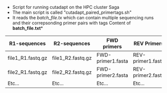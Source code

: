 - Script for running cutadapt on the HPC cluster Saga
- The main script is called "cutadapt_paired_primertags.sh"
- It reads the *batch_file.tx* which can contain multiple sequencing runs and their correpsonding primer pairs with tags
  Content of **batch_file.txt***

| R1-sequences      | R2-sequences      | FWD primers       | REV Primers       |
| ----------------- | ----------------- | ----------------- | ----------------- |
| file1_R1.fastq.gz | file1_R2.fastq.gz | FWD-primer1.fasta | REV-primer1.fasta |
| file2_R1.fastq.gz | file2_R2.fastq.gz | FWD-primer2.fasta | REV-primer2.fasta |
| Etc...            | Etc...            | Etc...            | Etc...            |
